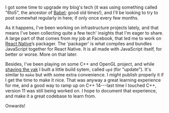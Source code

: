 I got some time to upgrade my blog's tech (it was using something called "6to5",
the ancestor of [Babel](https://babeljs.io); good old times!), and I'll be
looking to try to post somewhat regularly in here; if only once every few
months.

As it happens, I've been working on infrastructure projects lately, and that
means I've been collecting quite a few tech' insights that I'm eager to share. A
large part of that comes from my job at Facebook, that led me to
work on [React Native](https://github.com/facebook/react-native/)’s packager.
The 'packager' is what compiles and bundles JavaScript together for React
Native. It is all made with JavaScript itself, for better or worse. More on that
later.

Besides, I've been playing on some C++ and OpenGL project, and while [shaving
the yak](http://sethgodin.typepad.com/seths_blog/2005/03/dont_shave_that.html) I
built a little build sytem, called `upd` (for "update"). It's similar to `make`
but with some extra convenience. I might publish properly it if I get the time
to make it nice. That was anyway a great learning experience for me, and a good
way to ramp up on C++ 14---last time I touched C++, version 11 was still being
worked on. I hope to document that experience, and make it a great codebase
to learn from.

Onwards!
